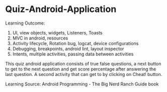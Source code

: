 # Quiz-Android-Application
Learning Outcome: 
1) UI, view objects, widgets, Listeners, Toasts
2) MVC in android, resources
3) Activity lifecycle, Rotation bug, logcat, device configurations
4) Debugging, breakpoints, android lint, layout inspector
5) Intents, multiple activities, passing data between activities

This quiz android application consists of true false questions, a next button to get to the next question and 
get score percentage after answering the last question. A second activity that can get to by clicking on Cheat! button.

Learning Source: Android Programming - The Big Nerd Ranch Guide book

